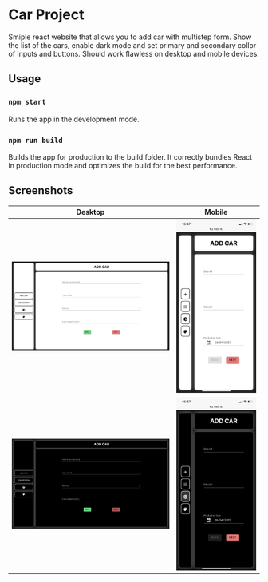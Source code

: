 # Car Project

Smiple react website that allows you to add car with multistep form.
Show the list of the cars, enable dark mode and set primary and secondary collor of inputs and buttons. Should work flawless on desktop and mobile devices.

## Usage

### `npm start`

Runs the app in the development mode.

### `npm run build`

Builds the app for production to the build folder.
It correctly bundles React in production mode and optimizes the build for the best performance.

## Screenshots
Desktop | Mobile
--------|-------
![Desktop](/screenshots/desktop-1.png)|![Mobile](/screenshots/mobile-1.PNG)
![Desktop](/screenshots/desktop-2.png)|![Mobile](/screenshots/mobile-2.PNG) 

